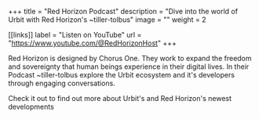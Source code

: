+++
title = "Red Horizon Podcast"
description = "Dive into the world of Urbit with Red Horizon's ~tiller-tolbus"
image = ""
weight = 2

[[links]]
label = "Listen on YouTube"
url = "https://www.youtube.com/@RedHorizonHost"
+++

Red Horizon is designed by Chorus One. They work to expand the freedom and sovereignty that human beings experience in their digital lives. In their Podcast ~tiller-tolbus explore the Urbit ecosystem and it's developers through engaging conversations. 

Check it out to find out more about Urbit's and Red Horizon's newest developments